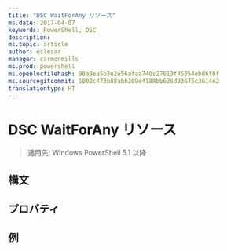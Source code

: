 ```yaml
---
title: "DSC WaitForAny リソース"
ms.date: 2017-04-07
keywords: PowerShell, DSC
description: 
ms.topic: article
author: eslesar
manager: carmonmills
ms.prod: powershell
ms.openlocfilehash: 98a9ea5b3e2e56afaa740c27613f45054ebd6f0f
ms.sourcegitcommit: 1002c473b88abb209e4188bb626d93675c3614e2
translationtype: HT
---
```

# <a name="dsc-waitforany-resource"></a>DSC WaitForAny リソース

> 適用先: Windows PowerShell 5.1 以降


## <a name="syntax"></a>構文



## <a name="properties"></a>プロパティ




## <a name="example"></a>例